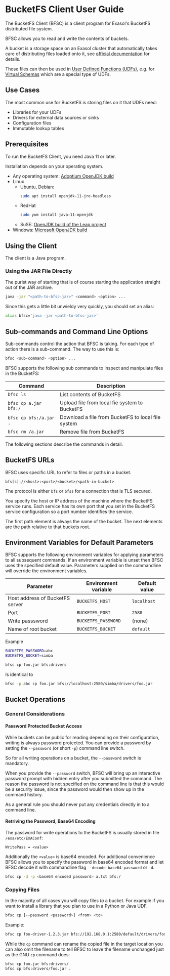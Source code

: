 # BucketFS Client User Guide

The BucketFS Client (BFSC) is a client program for Exasol's BucketFS distributed file system.

BFSC allows you to read and write the contents of buckets.

A bucket is a storage space on an Exasol cluster that automatically takes care of distributing files loaded onto it, see [official documentation](https://docs.exasol.com/db/latest/database_concepts/bucketfs/bucketfs.htm) for details.

Those files can then be used in [User Defined Functions (UDFs)](https://docs.exasol.com/database_concepts/udf_scripts.htm), e.g. for [Virtual Schemas](https://docs.exasol.com/db/latest/database_concepts/virtual_schemas.htm) which are a special type of UDFs.

## Use Cases

The most common use for BucketFS is storing files on it that UDFs need:

* Libraries for your UDFs
* Drivers for external data sources or sinks
* Configuration files
* Immutable lookup tables

## Prerequisites

To run the BucketFS Client, you need Java 11 or later.

Installation depends on your operating system.

* Any operating system: [Adoptium OpenJDK build](https://adoptium.net/)
* Linux
    * Ubuntu, Debian:
      ```bash
      sudo apt install openjdk-11-jre-headless
      ```
    * RedHat
      ```bash
      sudo yum install java-11-openjdk
      ```
    * SuSE: [OpenJDK build of the Leap project](https://software.opensuse.org/download/package?package=java-11-openjdk&project=openSUSE%3ALeap%3A15.1%3AUpdate)
* Windows: [Microsoft OpenJDK build](https://www.microsoft.com/openjdk)

## Using the Client

The client is a Java program.

### Using the JAR File Directly

The purist way of starting that is of course starting the application straight out of the JAR archive.

```bash
java -jar "<path-to-bfsc-jar>" <command> <option> ...
```

Since this gets a little bit unwieldy very quickly, you should set an alias:

```bash
alias bfsc='java -jar <path-to-bfsc-jar>'
```

## Sub-commands and Command Line Options

Sub-commands control the action that BFSC is taking. For each type of action there is a sub-command. The way to use this is:

```bash
bfsc <sub-command> <option> ...
```

BFSC supports the following sub commands to inspect and manipulate files in the BucketFS:

| Command                | Description                                        |
|------------------------|--------------------------------------------------- |
| `bfsc ls`              | List contents of BucketFS                          |
| `bfsc cp a.jar bfs:/`  | Upload file from local fie system to BucketFS      |
| `bfsc cp bfs:/a.jar .` | Download a file from BucketFS to local file system |
| `bfsc rm /a.jar`       | Remove file from BucketFS                          |

The following sections describe the commands in detail.

## BucketFS URLs

BFSC uses specific URL to refer to files or paths in a bucket.

```
bfs[s]://<host>:<port>/<bucket>/<path-in-bucket>
```

The protocol is either `bfs` or `bfss` for a connection that is TLS secured.

You specify the host or IP address of the machine where the BucketFS service runs. Each service has its own port that you set in the BucketFS service configuration so a port number identifies the service.

The first path element is always the name of the bucket. The next elements are the path relative to that buckets root.

## Environment Variables for Default Parameters

BFSC supports the following environment variables for applying parameters to all subsequent commands. If an environment variable is unset then BFSC uses the specified default value. Parameters supplied on the commandline will override the environment variables.

| Parameter                       | Environment variable | Default value |
|---------------------------------|----------------------|---------------|
| Host address of BucketFS server | `BUCKETFS_HOST`      | `localhost`   |
| Port                            | `BUCKETFS_PORT`      | `2580`        |
| Write passsword                 | `BUCKETFS_PASSWORD`  | (none)        |
| Name of root bucket             | `BUCKETFS_BUCKET`    | `default`     |

Example
```bash
BUCKETFS_PASSWORD=abc
BUCKETFS_BUCKET=simba

bfsc cp foo.jar bfs:drivers
```

Is identical to
```bash
bfsc -p abc cp foo.jar bfs://localhost:2580/simba/drivers/foo.jar
```

## Bucket Operations

### General Considerations

#### Password Protected Bucket Access

While buckets can be public for reading depending on their configuration, writing is always password protected. You can provide a password by setting the `--password` (or short `-p`) command line switch.

So for all writing operations on a bucket, the `--password` switch is mandatory.

When you provide the `--password` switch, BFSC will bring up an interactive password prompt with hidden entry after you submitted the command. The reason the password is not specified on the command line is that this would be a security issue, since the password would then show up in the command history.

As a general rule you should never put any credentials directly in to a command line.

#### Retriving the Password, Base64 Encoding

The password for write operations to the BucketFS is usually stored in file `/exa/etc/EXAConf`:
```
WritePass = <value>
```

Additionally the `<value>` is base64 encoded.  For additional convenience BFSC allows you to specify the password in base64 encoded format and let BFSC decode it with commandline flag `--decode-base64-password` or `-d`.

```bash
bfsc cp -d -p <base64 encoded password> a.txt bfs:/
```

### Copying Files

In the majority of all cases you will copy files _to_ a bucket. For example if you want to install a library that you plan to use in a Python or Java UDF.

```bash
bfsc cp [--password <password>] <from> <to>
```

Example:

```bash
bfsc cp foo-driver-1.2.3.jar bfs://192.168.0.1:2580/default/drivers/foo-driver-1.2.3.jar
```

While the `cp` command can rename the copied file in the target location you can also omit the filename to tell BFSC to leave the filename unchanged just as the GNU `cp` command does:

```bash
bfsc cp foo.jar bfs:drivers/
bfsc cp bfs:drivers/foo.jar .
```
